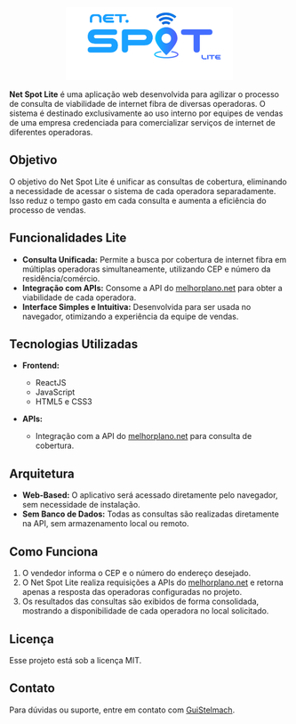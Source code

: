<p align="center">
  <img alt="Net Spot Lite" src="frontend/assets/images/net-spot-lite.png" width="300px" />
</p>

**Net Spot Lite** é uma aplicação web desenvolvida para agilizar o processo de consulta de viabilidade de internet fibra de diversas operadoras. O sistema é destinado exclusivamente ao uso interno por equipes de vendas de uma empresa credenciada para comercializar serviços de internet de diferentes operadoras.

## Objetivo

O objetivo do Net Spot Lite é unificar as consultas de cobertura, eliminando a necessidade de acessar o sistema de cada operadora separadamente. Isso reduz o tempo gasto em cada consulta e aumenta a eficiência do processo de vendas.

## Funcionalidades Lite

- **Consulta Unificada:** Permite a busca por cobertura de internet fibra em múltiplas operadoras simultaneamente, utilizando CEP e número da residência/comércio.
- **Integração com APIs:** Consome a API do [melhorplano.net](https://melhorplano.net/) para obter a viabilidade de cada operadora.
- **Interface Simples e Intuitiva:** Desenvolvida para ser usada no navegador, otimizando a experiência da equipe de vendas.

## Tecnologias Utilizadas

- **Frontend:**
  - ReactJS
  - JavaScript
  - HTML5 e CSS3

- **APIs:**
  - Integração com a API do [melhorplano.net](https://melhorplano.net/) para consulta de cobertura.

## Arquitetura

- **Web-Based:** O aplicativo será acessado diretamente pelo navegador, sem necessidade de instalação.
- **Sem Banco de Dados:** Todas as consultas são realizadas diretamente na API, sem armazenamento local ou remoto.

## Como Funciona

1. O vendedor informa o CEP e o número do endereço desejado.
2. O Net Spot Lite realiza requisições a APIs do [melhorplano.net](https://melhorplano.net/) e retorna apenas a resposta das operadoras configuradas no projeto.
3. Os resultados das consultas são exibidos de forma consolidada, mostrando a disponibilidade de cada operadora no local solicitado.

## Licença

Esse projeto está sob a licença MIT.

## Contato

Para dúvidas ou suporte, entre em contato com [GuiStelmach](https://github.com/GuiStelmach).
